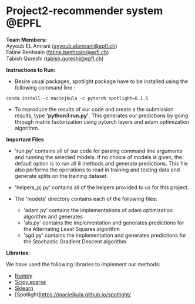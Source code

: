 # Project2-recommender system @EPFL

**Team Members:**
<br />
Ayyoub EL Amrani (ayyoub.elamrani@epfl.ch)
<br />
Fatine Benhsain (fatine.benhsain@epfl.ch)
<br />
Tabish Qureshi (tabish.qureshi@epfl.ch)

**Instructions to Run:**
<br />

* Besire usual packages, spotlight package have to be installed using the following command line :
```
conda install -c maciejkula -c pytorch spotlight=0.1.5
```
* To reproduce the results of our code and create a the submission results, type **'python3 run.py'**. This generates our predictions by going through matrix factorization using pytorch layers and adam optimization algorithm. 



**Important Files**
* 'run.py' contains all of our code for parsing command line arguments and running the selected models. If no choice of models is given, the default option is to run all 8 methods and generate predictions. This file also performs the operations to read in training and testing data and generate splits on the training dataset.

* 'helpers_pj.py' contains all of the helpers provided to us for this project. 

* The 'models' directory contains each of the following files:

	* 'adam.py' contains the implementations of adam optimization algorithm and generates 
	* 'als.py' contains the implementation and generates predictions for the Alternating Least Squares algorithm
	* 'sgd.py' contains the implementation and generates predictions for the Stochastic Gradient Descent algorithm


**Libraries:**

We have used the following libraries to implement our methods:
* [Numpy](http://www.numpy.org/)
* [Scipy.sparse](https://docs.scipy.org/doc/scipy/reference/sparse.html)
* [Sklearn](http://scikit-learn.org/stable/)
* [Spotlight]https://maciejkula.github.io/spotlight/